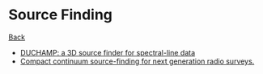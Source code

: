 # Source Finding

[Back](../index.md#papers)

- [DUCHAMP: a 3D source finder for spectral-line data](https://arxiv.org/pdf/1201.2710.pdf)
- [Compact continuum source-finding for next generation radio surveys.](https://arxiv.org/pdf/1202.4500.pdf)
